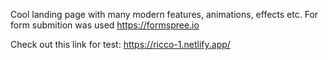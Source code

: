 Cool landing page with many modern features, animations, effects etc. For form submition was used https://formspree.io 

Check out this link for test: https://ricco-1.netlify.app/
